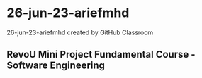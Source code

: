 # 26-jun-23-ariefmhd
26-jun-23-ariefmhd created by GitHub Classroom
## RevoU Mini Project Fundamental Course - Software Engineering
